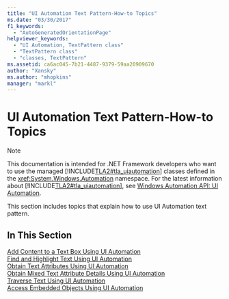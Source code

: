 ```yaml
---
title: "UI Automation Text Pattern-How-to Topics"
ms.date: "03/30/2017"
f1_keywords: 
  - "AutoGeneratedOrientationPage"
helpviewer_keywords: 
  - "UI Automation, TextPattern class"
  - "TextPattern class"
  - "classes, TextPattern"
ms.assetid: ca6ac045-7b21-4487-9379-59aa20909670
author: "Xansky"
ms.author: "mhopkins"
manager: "markl"
---
```

# UI Automation Text Pattern-How-to Topics
> [!NOTE]
>  This documentation is intended for .NET Framework developers who want to use the managed [!INCLUDE[TLA2#tla_uiautomation](../../../includes/tla2sharptla-uiautomation-md.md)] classes defined in the <xref:System.Windows.Automation> namespace. For the latest information about [!INCLUDE[TLA2#tla_uiautomation](../../../includes/tla2sharptla-uiautomation-md.md)], see [Windows Automation API: UI Automation](http://go.microsoft.com/fwlink/?LinkID=156746).  
  
 This section includes topics that explain how to use UI Automation text pattern.  
  
## In This Section  
 [Add Content to a Text Box Using UI Automation](../../../docs/framework/ui-automation/add-content-to-a-text-box-using-ui-automation.md)  
 [Find and Highlight Text Using UI Automation](../../../docs/framework/ui-automation/find-and-highlight-text-using-ui-automation.md)  
 [Obtain Text Attributes Using UI Automation](../../../docs/framework/ui-automation/obtain-text-attributes-using-ui-automation.md)  
 [Obtain Mixed Text Attribute Details Using UI Automation](../../../docs/framework/ui-automation/obtain-mixed-text-attribute-details-using-ui-automation.md)  
 [Traverse Text Using UI Automation](../../../docs/framework/ui-automation/traverse-text-using-ui-automation.md)  
 [Access Embedded Objects Using UI Automation](../../../docs/framework/ui-automation/access-embedded-objects-using-ui-automation.md)
